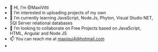 - 👋 Hi, I’m @MaxiVitti
- 👀 I’m interested in uploading projects of my own
- 🌱 I’m currently learning JavaScript, Node.Js, Phyton, Visual Studio NET, SQl Server relational databases
- 💞️ I’m looking to collaborate on Free Projects based on JavaScript, HTML, Angular and Node JS
- 📫 You can reach me at maxiqui4@hotmail.com
- 

<!---
MaxiVitti/MaxiVitti is a ✨ special ✨ repository because its `README.md` (this file) appears on your GitHub profile.
You can click the Preview link to take a look at your changes.
--->
